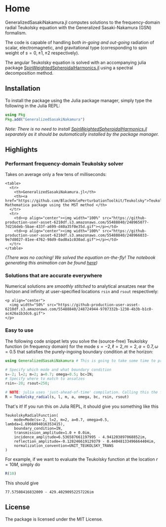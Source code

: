# Home

GeneralizedSasakiNakamura.jl computes solutions to the frequency-domain radial Teukolsky equation with the Generalized Sasaki-Nakamura (GSN) formalism.

The code is capable of handling *both in-going and out-going* radiation of scalar, electromagnetic, and gravitational type (corresponding to spin weight of $s = 0, \pm 1, \pm 2$ respectively).

The angular Teukolsky equation is solved with an accompanying julia package [SpinWeightedSpheroidalHarmonics.jl](https://github.com/ricokaloklo/SpinWeightedSpheroidalHarmonics.jl) using a spectral decomposition method.

## Installation
To install the package using the Julia package manager, simply type the following in the Julia REPL:
```julia
using Pkg
Pkg.add("GeneralizedSasakiNakamura")
```

*Note: There is no need to install [SpinWeightedSpheroidalHarmonics.jl](https://github.com/ricokaloklo/SpinWeightedSpheroidalHarmonics.jl) separately as it should be automatically installed by the package manager.*

## Highlights
### Performant frequency-domain Teukolsky solver
Takes on average only a few tens of milliseconds:
```@raw html
<table>
  <tr>
    <th>GeneralizedSasakiNakamura.jl</th>
    <th><a href="https://github.com/BlackHolePerturbationToolkit/Teukolsky">Teukolsky</a> Mathematica package using the MST method </th>
  </tr>
  <tr>
    <td><p align="center"><img width="100%" src="https://github-production-user-asset-6210df.s3.amazonaws.com/55488840/248965077-7d216deb-5bae-433f-a699-d40a35f0e35d.gif"></p></td>
    <td><p align="center"><img width="100%" src="https://github-production-user-asset-6210df.s3.amazonaws.com/55488840/248966033-9e7d8027-81ee-4762-98d9-0ad0a1c030ad.gif"></p></td>
  </tr>
</table>
```

*(There was no caching! We solved the equation on-the-fly! The notebook generating this animation can be found [here](https://github.com/ricokaloklo/GeneralizedSasakiNakamura.jl/blob/main/examples/realtime-demo.ipynb))*

### Solutions that are accurate everywhere
Numerical solutions are *smoothly stitched* to analytical ansatzes near the horizon and infinity at user-specified locations `rsin` and `rsout` respectively:

```@raw html
<p align="center">
  <img width="50%" src="https://github-production-user-asset-6210df.s3.amazonaws.com/55488840/248724944-9707332b-1238-4b3b-b1c0-ac426a1b3dc6.gif">
</p>
```

### Easy to use
The following code snippet lets you solve the (source-free) Teukolsky function (in frequency domain) for the mode $s=-2, \ell=2, m=2, a=0.7, \omega=0.5$ that satisfies the purely-ingoing boundary condition at the horizon:
```julia
using GeneralizedSasakiNakamura # This is going to take some time to pre-compile, mostly due to DifferentialEquations.jl

# Specify which mode and what boundary condition
s=-2; l=2; m=2; a=0.7; omega=0.5; bc=IN;
# Specify where to match to ansatzes
rsin=-20; rsout=250;

# NOTE: julia uses 'just-ahead-of-time' compilation. Calling this the first time in each session will take some time
R = Teukolsky_radial(s, l, m, a, omega, bc, rsin, rsout) 
```
That's it! If you run this on Julia REPL, it should give you something like this
```
TeukolskyRadialFunction(
    mode=Mode(s=-2, l=2, m=2, a=0.7, omega=0.5, lambda=1.6966094016353415),
    boundary_condition=IN,
    transmission_amplitude=1.0 + 0.0im,
    incidence_amplitude=6.536587661197995 - 4.941203897068852im,
    reflection_amplitude=-0.128246619129379 - 0.44048133496664404im,
    normalization_convention=UNIT_TEUKOLSKY_TRANS
)
```
For example, if we want to evaluate the Teukolsky function at the location $r = 10M$, simply do
```julia
R(10)
```
This should give
```
77.57508416832009 - 429.40290952257226im
```

## License
The package is licensed under the MIT License.

